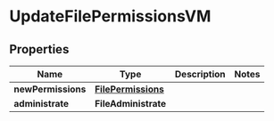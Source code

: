 

# UpdateFilePermissionsVM


## Properties

| Name | Type | Description | Notes |
|------------ | ------------- | ------------- | -------------|
|**newPermissions** | [**FilePermissions**](FilePermissions.md) |  |  |
|**administrate** | **FileAdministrate** |  |  |



